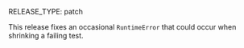 RELEASE_TYPE: patch

This release fixes an occasional `RuntimeError` that could occur
when shrinking a failing test.
